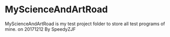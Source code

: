 # MyScienceAndArtRoad
MyScienceAndArtRoad is my test project folder to store all test programs of mine. on 20171212 By SpeedyZJF
